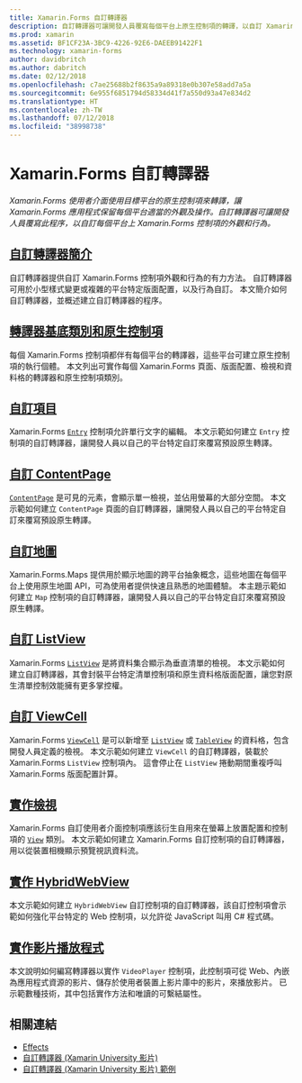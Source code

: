 ```yaml
---
title: Xamarin.Forms 自訂轉譯器
description: 自訂轉譯器可讓開發人員覆寫每個平台上原生控制項的轉譯，以自訂 Xamarin.Forms 控制項的外觀和行為。
ms.prod: xamarin
ms.assetid: BF1CF23A-3BC9-4226-92E6-DAEEB91422F1
ms.technology: xamarin-forms
author: davidbritch
ms.author: dabritch
ms.date: 02/12/2018
ms.openlocfilehash: c7ae25688b2f8635a9a89318e0b307e58add7a5a
ms.sourcegitcommit: 6e955f6851794d58334d41f7a550d93a47e834d2
ms.translationtype: HT
ms.contentlocale: zh-TW
ms.lasthandoff: 07/12/2018
ms.locfileid: "38998738"
---
```

# <a name="xamarinforms-custom-renderers"></a>Xamarin.Forms 自訂轉譯器

_Xamarin.Forms 使用者介面使用目標平台的原生控制項來轉譯，讓 Xamarin.Forms 應用程式保留每個平台適當的外觀及操作。自訂轉譯器可讓開發人員覆寫此程序，以自訂每個平台上 Xamarin.Forms 控制項的外觀和行為。_

## <a name="introduction-to-custom-renderersintroductionmd"></a>[自訂轉譯器簡介](introduction.md)

自訂轉譯器提供自訂 Xamarin.Forms 控制項外觀和行為的有力方法。 自訂轉譯器可用於小型樣式變更或複雜的平台特定版面配置，以及行為自訂。 本文簡介如何自訂轉譯器，並概述建立自訂轉譯器的程序。

## <a name="renderer-base-classes-and-native-controlsrenderersmd"></a>[轉譯器基底類別和原生控制項](renderers.md)

每個 Xamarin.Forms 控制項都伴有每個平台的轉譯器，這些平台可建立原生控制項的執行個體。 本文列出可實作每個 Xamarin.Forms 頁面、版面配置、檢視和資料格的轉譯器和原生控制項類別。

## <a name="customizing-an-entryentrymd"></a>[自訂項目](entry.md)

Xamarin.Forms [`Entry`](xref:Xamarin.Forms.Entry) 控制項允許單行文字的編輯。 本文示範如何建立 `Entry` 控制項的自訂轉譯器，讓開發人員以自己的平台特定自訂來覆寫預設原生轉譯。

## <a name="customizing-a-contentpagecontentpagemd"></a>[自訂 ContentPage](contentpage.md)

[`ContentPage`](xref:Xamarin.Forms.ContentPage) 是可見的元素，會顯示單一檢視，並佔用螢幕的大部分空間。 本文示範如何建立 `ContentPage` 頁面的自訂轉譯器，讓開發人員以自己的平台特定自訂來覆寫預設原生轉譯。

## <a name="customizing-a-mapmapindexmd"></a>[自訂地圖](map/index.md)

Xamarin.Forms.Maps 提供用於顯示地圖的跨平台抽象概念，這些地圖在每個平台上使用原生地圖 API，可為使用者提供快速且熟悉的地圖體驗。 本主題示範如何建立 `Map` 控制項的自訂轉譯器，讓開發人員以自己的平台特定自訂來覆寫預設原生轉譯。

## <a name="customizing-a-listviewlistviewmd"></a>[自訂 ListView](listview.md)

Xamarin.Forms [`ListView`](xref:Xamarin.Forms.ListView) 是將資料集合顯示為垂直清單的檢視。 本文示範如何建立自訂轉譯器，其會封裝平台特定清單控制項和原生資料格版面配置，讓您對原生清單控制效能擁有更多掌控權。

## <a name="customizing-a-viewcellviewcellmd"></a>[自訂 ViewCell](viewcell.md)

Xamarin.Forms [`ViewCell`](xref:Xamarin.Forms.ViewCell) 是可以新增至 [`ListView`](xref:Xamarin.Forms.ListView) 或 [`TableView`](xref:Xamarin.Forms.TableView) 的資料格，包含開發人員定義的檢視。 本文示範如何建立 `ViewCell` 的自訂轉譯器，裝載於 Xamarin.Forms `ListView` 控制項內。 這會停止在 `ListView` 捲動期間重複呼叫 Xamarin.Forms 版面配置計算。

## <a name="implementing-a-viewviewmd"></a>[實作檢視](view.md)

Xamarin.Forms 自訂使用者介面控制項應該衍生自用來在螢幕上放置配置和控制項的 [`View`](xref:Xamarin.Forms.View) 類別。 本文示範如何建立 Xamarin.Forms 自訂控制項的自訂轉譯器，用以從裝置相機顯示預覽視訊資料流。

## <a name="implementing-a-hybridwebviewhybridwebviewmd"></a>[實作 HybridWebView](hybridwebview.md)

本文示範如何建立 `HybridWebView` 自訂控制項的自訂轉譯器，該自訂控制項會示範如何強化平台特定的 Web 控制項，以允許從 JavaScript 叫用 C# 程式碼。

## <a name="implementing-a-video-playervideo-playerindexmd"></a>[實作影片播放程式](video-player/index.md)

本文說明如何編寫轉譯器以實作 `VideoPlayer` 控制項，此控制項可從 Web、內嵌為應用程式資源的影片、儲存於使用者裝置上影片庫中的影片，來播放影片。 已示範數種技術，其中包括實作方法和唯讀的可繫結屬性。


## <a name="related-links"></a>相關連結

- [Effects](~/xamarin-forms/app-fundamentals/effects/index.md)
- [自訂轉譯器 (Xamarin University 影片)](https://developer.xamarin.com/videos/cross-platform/xamarinforms-custom-renderers/)
- [自訂轉譯器 (Xamarin University 影片) 範例](http://bit.ly/xf-customrenderer)
